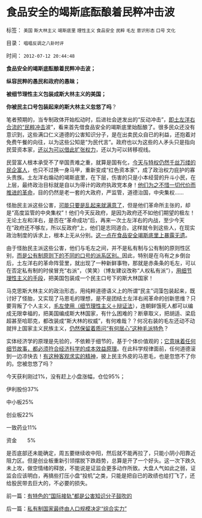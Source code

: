 # 食品安全的竭斯底酝酿着民粹冲击波

标签： `美国` `斯大林主义` `竭斯底里` `理性主义` `食品安全` `民粹` `毛左` `意识形态` `口号` `文化` 

目录： `唱唱反调之八卦时评`

时间： `2012-07-12 20:44:48`

**食品安全的竭斯底酝酿着民粹冲击波；**

**纵容民粹的愚民和政府的愚昧；**

**被细节理性主义包装成斯大林主义的美国；**

**你被民主口号包装起来的斯大林主义忽悠了吗**？

笔者预期的，当专制政体开始松动时，后进社会迸发出的“反动冲击”，[即土左洋右合流的“民粹冲击](../../../2010/1/18/被中国文化反对的民主就是公有制本身.md)波”，看来首先借食品安全的竭斯底里始酝酿了。很多民众还没有意识到，这些满口仁义道德的公害知识分子，是在出卖民众自已的利益，还抱着对免费午餐的向往，以为这些公知是“为民代言”。政府也以为这些的人矛头只是指向民营资本家，[还以为可以借此扩张权力](../../../2012/7/8/监管的政治信仰是“封建”.md)，还以为可以转移视线。

民营富人根本承受不了举国责难之重，就算是国有化，[今天与特权仍然千丝万缕的民企富人](../../../2009/8/27/富人不需要保护，特权才需要保护.md)，也只不过换一身马甲，重新变成“红色资本家”，成了政治权力庇护的寡头贵族。土左洋右煽动的竭斯底里，在下层，伤害的只是小本经营的升斗小民，在上层，最终政治目标就是自以为得计的政府执政党本身！[他们为之不惜一切代价而推进的革命](../../../2012/2/9/为什么郑民生屠幼会得到革命分子的广泛同情？.md)，目的仍然是老一套的大政府，严监管，道德治国，中央集权……

怪胎民主派这些公害，[可能只要是乱起来就满意了](../../../2010/5/14/唯恐天下不乱的革命家.md)，但是他们革命所主张的，却是“高度监管的中央集权”！他们今天反政府，是因为政府还不如他们期望的极左！无论土左和洋右，是否在“革命成功”后，再来一次土左洋右的内战，至少今天在“政府还不够左，所以反政府”上，他们是志同道合。这样就令到这些人，在现实政治制度的诉求上，根本上无从分别。[这一点在食品安全竭斯底里上暴露无遗](../../../2011/6/12/工业化初期普遍地歇斯底里食品安全.md)。

由于怪胎民主派这些公害，他们与毛左之间，并不是私有制与公有制的原则性区别，[而是公有制原则下的不同的口号的派系区别。](../../../2012/2/10/毛左和洋右有根本矛盾吗？.md)因此，特别是在乌有之乡倒台后，土左洋右的革命阵营里，就出现了一种新鲜事物，那就是赤条条的毛左，可以在否定私有制的时侯冒充“右派”，（笑笑）（博友建议改称“人权私有派”），[用细节理性主义的手段](../../../2012/5/4/虚构现实的“西方民主的乌托邦”.md)，把美国包装成一个民主口号下的斯大林国家！

马克思斯大林主义的政治形态，用纯粹道德语义上的所谓“民主”词藻包装起来，既讨好了怪胎，又实现了马恩毛的理想，是不是团结土左洋右闹革命的创新思维？只要背叛了个人主义，[毛左使用（细节理性主义＋辩证法](../../../2012/5/3/“绝对真实”的“细节理性主义”制造谣言.md)），连朝鲜饿死人都可以编成无限幸福的，把美国编成斯大林国家，有什么困难的？断章取义，把胡适、梁启超甚至哈耶克，都改装成“斯大林的权威”，有何难哉？？何况右装的毛左还动不动就拌上国家主义民族主义，[仍然保留着质问“有何居心”这种毛派特色](../../../2012/5/4/“总有一条法治死你”把无辜者办成铁案.md)？

实体经济学的原理是先验的，不依赖于细节的，基于个体价值观的；[它意味着任何细节故事，都必须符合经济科学的成本效益原理](../../../2012/5/4/“总有一条法治死你”把无辜者办成铁案.md)。在此科学规律面前，任何道德滚到一边凉快去！[有这种客观求实的精神](../../../2012/6/18/科学歧视哲学，真实鄙视谎言.md)，披上民主外皮的马恩毛，也是忽悠不了你的。您被忽悠了吗？

今天获利刚过1%，没有赶上小盘涨幅，仓位95%；

伊利股份37%

中小板25%

创业板22%

一致药业11%

资金　　5%

是否底部还未能确定，周五要继续收中阳，然后就不能再拉了，只能小阴小阳靠近阻力区。但是创业板重新引领摆脱下跌趋势，总算是开了一个好头。这一次下跌久未上攻，做空情绪的释放，不能说是证监会更多动作所致。大盘人气如此之弱，证监会应该明白，再搞些打压小盘“投机”之类，只能是把自已的政绩也给打飞了，还给股民带去巨大的，不必要的损失。



前一篇：[有特色的“国际接轨”都是公害知识分子鼓吹的](../../../2012/7/12/有特色的“国际接轨”都是公害知识分子鼓吹的.md)

后一篇：[私有制国家最终由人口规模决定“综合实力”](../../../2012/7/13/私有制国家最终由人口规模决定“综合实力”.md)